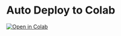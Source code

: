 # Auto Deploy to Colab

[![Open in Colab](https://colab.research.google.com/assets/colab-badge.svg)](https://colab.research.google.com/github/autofollower350/Llkkl/blob/main/bot.ipynb)
